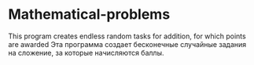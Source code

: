 # Mathematical-problems
This program creates endless random tasks for addition, for which points are awarded
Эта программа создает бесконечные случайные задания на сложение, за которые начисляются баллы.
